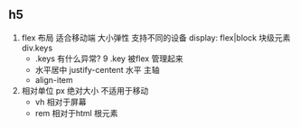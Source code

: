 ## h5
1. flex 布局 适合移动端 大小弹性 支持不同的设备
    display: flex|block
    块级元素 div.keys
    - .keys 有什么异常?
    9 .key  被flex 管理起来
    - 水平居中 justify-centent 水平 主轴
    - align-item
2. 相对单位
        px 绝对大小 不适用于移动
    - vh 相对于屏幕
    - rem 相对于html 根元素
